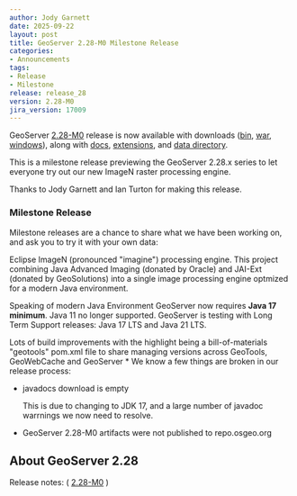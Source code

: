 ```yaml
---
author: Jody Garnett
date: 2025-09-22
layout: post
title: GeoServer 2.28-M0 Milestone Release
categories:
- Announcements
tags:
- Release
- Milestone
release: release_28
version: 2.28-M0
jira_version: 17009
---
```


GeoServer [2.28-M0](/release/2.28-M0/) release is now available with downloads ([bin](https://sourceforge.net/projects/geoserver/files/GeoServer/2.28-M0/geoserver-2.28-M0-bin.zip/download), [war](https://sourceforge.net/projects/geoserver/files/GeoServer/2.28-M0/geoserver-2.28-M0-war.zip/download), [windows](https://sourceforge.net/projects/geoserver/files/GeoServer/2.28-M0/GeoServer-2.28-M0-winsetup.exe/download)), along with [docs](https://sourceforge.net/projects/geoserver/files/GeoServer/2.28-M0/geoserver-2.28-M0-htmldoc.zip/download), [extensions](https://sourceforge.net/projects/geoserver/files/GeoServer/2.28-M0/extensions/), and [data directory](https://sourceforge.net/projects/geoserver/files/GeoServer/2.28-M0/geoserver-2.28-M0-data.zip/download).

This is a milestone release previewing the GeoServer 2.28.x series to let everyone try out our new ImageN raster processing engine.

Thanks to Jody Garnett and Ian Turton for making this release.

### Milestone Release

Milestone releases are a chance to share what we have been working on, and ask you to try it with your own data:

Eclipse ImageN (pronounced "imagine") processing engine. This project combining Java Advanced Imaging (donated by Oracle) and JAI-Ext (donated by GeoSolutions) into a single image processing engine optmized for a modern Java environment.

Speaking of modern Java Environment GeoServer now requires **Java 17 minimum**. Java 11 no longer supported. GeoServer is testing with Long Term Support releases: Java 17 LTS and Java 21 LTS.

Lots of build improvements with the highlight being a bill-of-materials "geotools" pom.xml file to share managing versions across GeoTools, GeoWebCache and GeoServer
* 
We know a few things are broken in our release process:

* javadocs download is empty

  This is due to changing to JDK 17, and a large number of javadoc warrnings we now need to resolve.

* GeoServer 2.28-M0 artifacts were not published to repo.osgeo.org

## About GeoServer 2.28

Release notes:
( [2.28-M0](https://github.com/geoserver/geoserver/releases/tag/2.28-M0)
)
